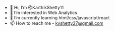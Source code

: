 - 👋 Hi, I’m @KarthikShetty11
- 👀 I’m interested in Web Analytics
- 🌱 I’m currently learning html/css/javascript/react
- 📫 How to reach me - kvshetty27@gmail.com

<!---
KarthikShetty11/KarthikShetty11 is a ✨ special ✨ repository because its `README.md` (this file) appears on your GitHub profile.
You can click the Preview link to take a look at your changes.
--->
